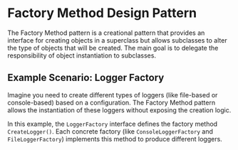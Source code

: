 # Factory Method Design Pattern
The Factory Method pattern is a creational pattern that provides an interface for creating objects in a superclass but allows subclasses to alter the type of objects that will be created. The main goal is to delegate the responsibility of object instantiation to subclasses.


## Example Scenario: Logger Factory
Imagine you need to create different types of loggers (like file-based or console-based) based on a configuration. The Factory Method pattern allows the instantiation of these loggers without exposing the creation logic.

In this example, the ```LoggerFactory``` interface defines the factory method ```CreateLogger()```. Each concrete factory (like ```ConsoleLoggerFactory``` and ```FileLoggerFactory```) implements this method to produce different loggers.